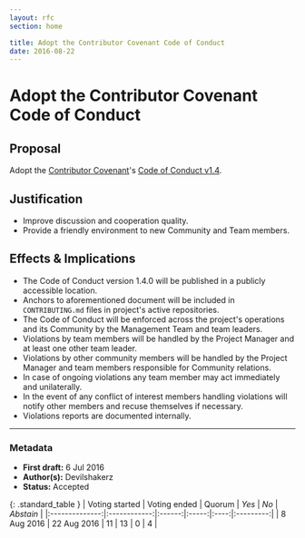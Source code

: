 ```yaml
---
layout: rfc
section: home

title: Adopt the Contributor Covenant Code of Conduct
date: 2016-08-22
---
```


#  Adopt the Contributor Covenant Code of Conduct

##  Proposal
Adopt the [Contributor Covenant](http://contributor-covenant.org/)'s [Code of Conduct v1.4](http://contributor-covenant.org/version/1/4).

## Justification
- Improve discussion and cooperation quality.
- Provide a friendly environment to new Community and Team members.

## Effects & Implications
- The Code of Conduct version 1.4.0 will be published in a publicly accessible location.
- Anchors to aforementioned document will be included in `CONTRIBUTING.md` files in project's active repositories.
- The Code of Conduct will be enforced across the project's operations and its Community by the Management Team and team leaders.
- Violations by team members will be handled by the Project Manager and at least one other team leader.
- Violations by other community members will be handled by the Project Manager and team members responsible for Community relations.
- In case of ongoing violations any team member may act immediately and unilaterally.
- In the event of any conflict of interest members handling violations will notify other members and recuse themselves if necessary.
- Violations reports are documented internally.

---

### Metadata
- **First draft:** 6 Jul 2016
- **Author(s):** Devilshakerz
- **Status:** Accepted

{: .standard_table }
| Voting started | Voting ended | Quorum | _Yes_ | _No_ | _Abstain_ |
|:--------------:|:------------:|:------:|:-----:|:----:|:---------:|
| 8 Aug 2016     | 22 Aug 2016  | 11     | 13    | 0    | 4         |
